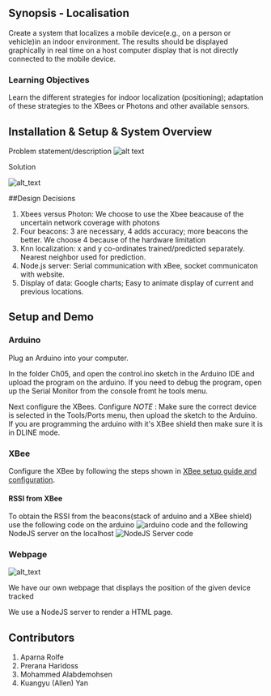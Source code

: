 ## Synopsis - Localisation

Create a system that localizes a mobile device(e.g., on a person or vehicle)in an indoor environment. The results should be displayed graphically in real time on a host computer display that is not directly connected to the mobile device. 

### Learning Objectives

Learn the different strategies for indoor localization (positioning); adaptation of these strategies to the XBees or Photons and other available sensors. 

## Installation & Setup & System Overview

Problem statement/description
![alt text](https://github.com/aparolfe/Group_13_Story/blob/ch06/Ch06/static/systemoverview.png)

Solution

![alt_text](https://github.com/aparolfe/Group_13_Story/blob/readme/Ch06/static/systemoverview1.png)


##Design Decisions

1. Xbees versus Photon: We choose to use the Xbee beacause of the uncertain network coverage with photons
2. Four beacons: 3 are necessary, 4 adds accuracy; more beacons the better. We choose 4 because of the hardware limitation
3. Knn localization: x and y co-ordinates trained/predicted separately. Nearest neighbor used for prediction.
4. Node.js server: Serial communication with xBee, socket communicaton with website.
5. Display of data: Google charts; Easy to animate display of current and previous locations.

## Setup and Demo

### Arduino

Plug an Arduino into your computer.

In the folder Ch05, and open the control.ino sketch in the Arduino IDE and upload the program on the arduino. If you need to debug the program, open up the Serial Monitor from the console fromt he tools menu. 

Next configure the XBees. Configure 
_NOTE_ : Make sure the correct device is selected in the Tools/Ports menu, then upload the sketch to the Arduino. If you are programming the arduino with it's XBee shield then make sure it is in DLINE mode.

### XBee

Configure the XBee by following the steps shown in [XBee setup guide and configuration](https://github.com/EC544-BU/EC544_demos/wiki/Guide:-XBee-Setup). 

#### RSSI from XBee

To obtain the RSSI from the beacons(stack of arduino and a XBee shield) use the following code on the arduino ![arduino code](https://github.com/EC544-BU/EC544_demos/blob/master/demos/rssi/rssiBeacon/rssiBeacon.ino) and the following NodeJS server on the localhost ![NodeJS Server code](https://github.com/EC544-BU/EC544_demos/blob/master/demos/rssi/rssiBeacon/rssiBeacon.ino) 

### Webpage

![alt_text](https://github.com/aparolfe/Group_13_Story/blob/readme/Ch06/static/webpage.png)

We have our own webpage that displays the position of the given device tracked

We use a NodeJS server to render a HTML page.

## Contributors

1. Aparna Rolfe
2. Prerana Haridoss
3. Mohammed Alabdemohsen
4. Kuangyu (Allen) Yan






